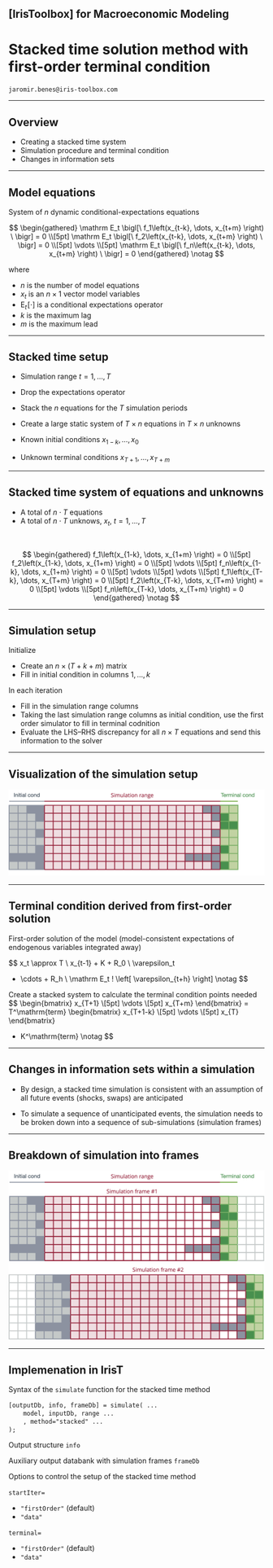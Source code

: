 
## [IrisToolbox] for Macroeconomic Modeling

# Stacked time solution method with first-order terminal condition

`jaromir.benes@iris-toolbox.com`


---

## Overview

* Creating a stacked time system
* Simulation procedure and terminal condition
* Changes in information sets

---

## Model equations

System of $n$ dynamic conditional-expectations equations

$$
\begin{gathered}
\mathrm E_t \bigl[\ f_1\left(x_{t-k}, \dots, x_{t+m} \right) \ \bigr] = 0 \\[5pt]
\mathrm E_t \bigl[\ f_2\left(x_{t-k}, \dots, x_{t+m} \right) \ \bigr] = 0 \\[5pt]
\vdots \\[5pt]
\mathrm E_t \bigl[\ f_n\left(x_{t-k}, \dots, x_{t+m} \right) \ \bigr] = 0
\end{gathered}
\notag
$$

where

* $n$ is the number of model equations
* $x_t$ is an $n \times 1$ vector model variables
* $\mathrm E_t\!\left[\cdot\right]$ is a conditional expectations operator
* $k$ is the maximum lag
* $m$ is the maximum lead


---

## Stacked time setup

* Simulation range $t=1, \dots, T$

* Drop the expectations operator

* Stack the $n$ equations for the $T$ simulation periods 

* Create a large static system of $T\times n$ equations in $T\times n$ unknowns 

* Known initial conditions $x_{1-k}, \dots, x_{0}$

* Unknown terminal conditions $x_{T+1}, \dots, x_{T+m}$


---

## Stacked time system of equations and unknowns

* A total of $n \cdot T$ equations
* A total of $n \cdot T$ unknows, $x_t,\ t = 1, \dots, T$

<br/>

$$
\begin{gathered}
f_1\left(x_{1-k}, \dots, x_{1+m} \right) = 0 \\[5pt]
f_2\left(x_{1-k}, \dots, x_{1+m} \right) = 0 \\[5pt]
\vdots \\[5pt]
f_n\left(x_{1-k}, \dots, x_{1+m} \right) = 0 \\[5pt]
\vdots \\[5pt]
\vdots \\[5pt]
f_1\left(x_{T-k}, \dots, x_{T+m} \right) = 0 \\[5pt]
f_2\left(x_{T-k}, \dots, x_{T+m} \right) = 0 \\[5pt]
\vdots \\[5pt]
f_n\left(x_{T-k}, \dots, x_{T+m} \right) = 0
\end{gathered}
\notag
$$

---

## Simulation setup

Initialize

* Create an $n\times (T+k+m)$ matrix
* Fill in initial condition in columns $1, \dots, k$

In each iteration

* Fill in the simulation range columns
* Taking the last simulation range columns as initial condition, use the
  first order simulator to fill in terminal codnition 
* Evaluate the LHS–RHS discrepancy for all $n\times T$ equations and send
  this information to the solver


---

## Visualization of the simulation setup

![](simulation-frame.png)


---


## Terminal condition derived from first-order solution

First-order solution of the model (model-consistent expectations of endogenous variables integrated away)

$$
x_t \approx T \ x_{t-1} + K + R_0 \ \varepsilon_t 
+ \cdots + R_h \ \mathrm E_t \! \left[ \varepsilon_{t+h} \right]
\notag
$$



Create a stacked system to calculate the terminal condition points needed
$$
\begin{bmatrix}
x_{T+1} \\[5pt]
\vdots \\[5pt]
x_{T+m}
\end{bmatrix} =
T^\mathrm{term}
\begin{bmatrix}
x_{T+1-k} \\[5pt]
\vdots \\[5pt]
x_{T}
\end{bmatrix}
+ K^\mathrm{term}
\notag
$$


---

## Changes in information sets within a simulation

* By design, a stacked time simulation is consistent with an assumption of
  all future events (shocks, swaps) are anticipated

* To simulate a sequence of unanticipated events, the simulation needs to
  be broken down into a sequence of sub-simulations (simulation frames)


---

## Breakdown of simulation into frames

![](multiple-frames.png)


---

## Implemenation in IrisT

Syntax of the `simulate` function for the stacked time method

```
[outputDb, info, frameDb] = simulate( ...
    model, inputDb, range ...
    , method="stacked" ...
);
```

Output structure `info`

Auxiliary output databank with simulation frames `frameDb`

Options to control the setup of the stacked time method

`startIter=`

* `"firstOrder"` (default)
* `"data"`

`terminal=`

* `"firstOrder"` (default)
* `"data"`

